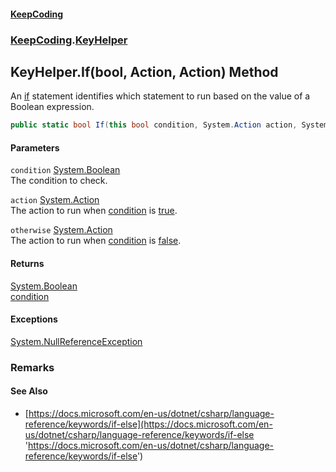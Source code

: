 #### [KeepCoding](index.md 'index')
### [KeepCoding](KeepCoding.md 'KeepCoding').[KeyHelper](KeyHelper.md 'KeepCoding.KeyHelper')
## KeyHelper.If(bool, Action, Action) Method
An [if](https://docs.microsoft.com/en-us/dotnet/csharp/language-reference/keywords/if 'https://docs.microsoft.com/en-us/dotnet/csharp/language-reference/keywords/if') statement identifies which statement to run based on the value of a Boolean expression.  
```csharp
public static bool If(this bool condition, System.Action action, System.Action otherwise=null);
```
#### Parameters
<a name='KeepCoding_KeyHelper_If(bool_System_Action_System_Action)_condition'></a>
`condition` [System.Boolean](https://docs.microsoft.com/en-us/dotnet/api/System.Boolean 'System.Boolean')  
The condition to check.
  
<a name='KeepCoding_KeyHelper_If(bool_System_Action_System_Action)_action'></a>
`action` [System.Action](https://docs.microsoft.com/en-us/dotnet/api/System.Action 'System.Action')  
The action to run when [condition](KeyHelper_If_XSIP6wZ3SVxqZulat33yIQ.md#KeepCoding_KeyHelper_If(bool_System_Action_System_Action)_condition 'KeepCoding.KeyHelper.If(bool, System.Action, System.Action).condition') is [true](https://docs.microsoft.com/en-us/dotnet/csharp/language-reference/builtin-types/bool 'https://docs.microsoft.com/en-us/dotnet/csharp/language-reference/builtin-types/bool').
  
<a name='KeepCoding_KeyHelper_If(bool_System_Action_System_Action)_otherwise'></a>
`otherwise` [System.Action](https://docs.microsoft.com/en-us/dotnet/api/System.Action 'System.Action')  
The action to run when [condition](KeyHelper_If_XSIP6wZ3SVxqZulat33yIQ.md#KeepCoding_KeyHelper_If(bool_System_Action_System_Action)_condition 'KeepCoding.KeyHelper.If(bool, System.Action, System.Action).condition') is [false](https://docs.microsoft.com/en-us/dotnet/csharp/language-reference/builtin-types/bool 'https://docs.microsoft.com/en-us/dotnet/csharp/language-reference/builtin-types/bool').
  
#### Returns
[System.Boolean](https://docs.microsoft.com/en-us/dotnet/api/System.Boolean 'System.Boolean')  
[condition](KeyHelper_If_XSIP6wZ3SVxqZulat33yIQ.md#KeepCoding_KeyHelper_If(bool_System_Action_System_Action)_condition 'KeepCoding.KeyHelper.If(bool, System.Action, System.Action).condition')
#### Exceptions
[System.NullReferenceException](https://docs.microsoft.com/en-us/dotnet/api/System.NullReferenceException 'System.NullReferenceException')  
### Remarks
#### See Also
- [https://docs.microsoft.com/en-us/dotnet/csharp/language-reference/keywords/if-else](https://docs.microsoft.com/en-us/dotnet/csharp/language-reference/keywords/if-else 'https://docs.microsoft.com/en-us/dotnet/csharp/language-reference/keywords/if-else')
